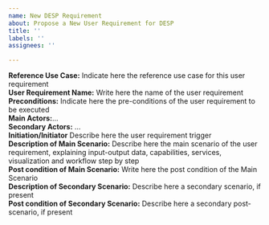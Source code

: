 ```yaml
---
name: New DESP Requirement
about: Propose a New User Requirement for DESP
title: ''
labels: ''
assignees: ''

---
```


**Reference Use Case:** 	Indicate here the reference use case for this user requirement  
**User Requirement Name:**	Write here the name of the user requirement  
**Preconditions:**	Indicate here the pre-conditions of the user requirement to be executed  
**Main Actors:**...   
**Secondary Actors:** …  
**Initiation/Initiator**	Describe here the user requirement trigger  
**Description of Main Scenario:**
	Describe here the main scenario of the user requirement, explaining input-output data, capabilities, services, visualization and workflow step by step  
**Post condition of Main Scenario:**	Write here the post condition of the Main Scenario  
**Description of Secondary Scenario:**	Describe here a secondary scenario, if present  
**Post condition of Secondary Scenario:**	Describe here a secondary post- scenario, if present  
